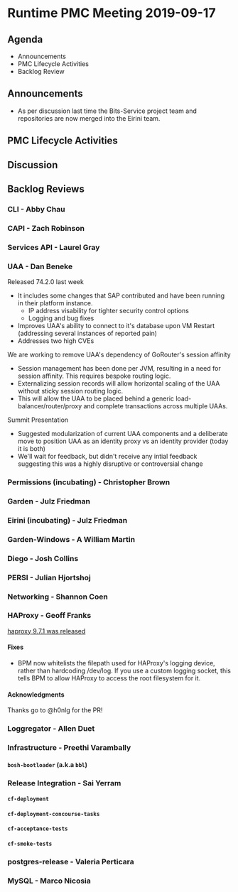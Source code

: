 # Runtime PMC Meeting 2019-09-17

## Agenda

* Announcements
* PMC Lifecycle Activities
* Backlog Review


## Announcements

- As per discussion last time the Bits-Service project team and repositories are now merged into the Eirini team.


## PMC Lifecycle Activities


## Discussion


## Backlog Reviews

### CLI - Abby Chau


### CAPI - Zach Robinson


### Services API - Laurel Gray


### UAA - Dan Beneke
Released 74.2.0 last week 
   - It includes some changes that SAP contributed and have been running in their platform instance.
      - IP address visability for tighter security control options
      - Logging and bug fixes
   - Improves UAA's ability to connect to it's database upon VM Restart (addressing several instances of reported pain)
   - Addresses two high CVEs
   
We are working to remove UAA's dependency of GoRouter's session affinity
   - Session management has been done per JVM, resulting in a need for session affinity. This requires bespoke routing logic.
   - Externalizing session records will allow horizontal scaling of the UAA without sticky session routing logic.
   - This will allow the UAA to be placed behind a generic load-balancer/router/proxy and complete transactions across multiple UAAs.

Summit Presentation
   - Suggested modularization of current UAA components and a deliberate move to position UAA as an identity proxy vs an identity provider (today it is both)
   - We'll wait for feedback, but didn't receive any intial feedback suggesting this was a highly disruptive or controversial change
   

### Permissions (incubating) - Christopher Brown


### Garden - Julz Friedman


### Eirini (incubating) - Julz Friedman


### Garden-Windows - A William Martin


### Diego - Josh Collins


### PERSI - Julian Hjortshoj


### Networking - Shannon Coen


### HAProxy - Geoff Franks

[haproxy 9.7.1 was released](https://github.com/cloudfoundry-incubator/haproxy-boshrelease/releases/tag/v9.7.1)
#### Fixes

- BPM now whitelists the filepath used for HAProxy's logging device, rather
  than hardcoding /dev/log. If you use a custom logging socket, this tells BPM
  to allow HAProxy to access the root filesystem for it.

#### Acknowledgments

Thanks go to @h0nlg for the PR!

### Loggregator - Allen Duet


### Infrastructure - Preethi Varambally

#### `bosh-bootloader` (a.k.a `bbl`)


### Release Integration - Sai Yerram

#### `cf-deployment`


#### `cf-deployment-concourse-tasks`


#### `cf-acceptance-tests`


#### `cf-smoke-tests`


### postgres-release - Valeria Perticara


### MySQL - Marco Nicosia

